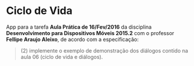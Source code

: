 # Ciclo de Vida

App para a tarefa **Aula Prática de 16/Fev/2016** da disciplina **Desenvolvimento para Dispositivos Móveis 2015.2** com o professor **Fellipe Araujo Aleixo**, de acordo com a especificação:

> (2) implemente o exemplo de demonstração dos diálogos contido na aula 06 (ciclo de vida e diálogos).
